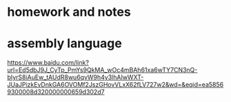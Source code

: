 # homework and notes
# assembly language
https://www.baidu.com/link?url=Ed5dbJ9J_CyTp_PmYs9QkMA_wOc4mBAh61xa6wTY7CN3nQ-bIyrS8iAuEw_tAUdR8wu6qvW9h4y3lhAIwWXT-JUaJPizkEvDnkGA6OVOMf2JszGHovVLxX62fLV727w2&wd=&eqid=ea58569300008d320000000659d302d7
